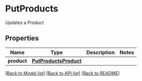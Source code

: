 # PutProducts

Updates a Product
## Properties
Name | Type | Description | Notes
------------ | ------------- | ------------- | -------------
**product** | [**PutProductsProduct**](PutProductsProduct.md) |  | 

[[Back to Model list]](../README.md#documentation-for-models) [[Back to API list]](../README.md#documentation-for-api-endpoints) [[Back to README]](../README.md)


